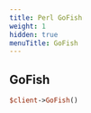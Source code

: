 ```yaml
---
title: Perl GoFish
weight: 1
hidden: true
menuTitle: GoFish
---
```

## GoFish
```perl
$client->GoFish()
```